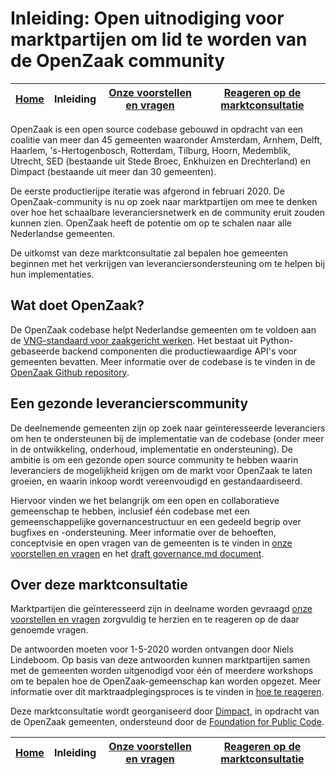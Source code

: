 # Inleiding: Open uitnodiging voor marktpartijen om lid te worden van de OpenZaak community

| <a href="README.md">Home</a> | Inleiding | <a href="questions-nl.md">Onze voorstellen en vragen</a> | <a href="how-to-respond-nl.md">Reageren op de marktconsultatie</a> |
| -------- | -------- | -------- | -------- |
 
OpenZaak is een open source codebase gebouwd in opdracht van een coalitie van meer dan 45 gemeenten waaronder Amsterdam, Arnhem, Delft, Haarlem, 's-Hertogenbosch, Rotterdam, Tilburg, Hoorn, Medemblik, Utrecht, SED (bestaande uit Stede Broec, Enkhuizen en Drechterland) en Dimpact (bestaande uit meer dan 30 gemeenten).

De eerste productierijpe iteratie was afgerond in februari 2020. De OpenZaak-community is nu op zoek naar marktpartijen om mee te denken over hoe het schaalbare leveranciersnetwerk en de community eruit zouden kunnen zien. OpenZaak heeft de potentie om op te schalen naar alle Nederlandse gemeenten.

De uitkomst van deze marktconsultatie zal bepalen hoe gemeenten beginnen met het verkrijgen van leveranciersondersteuning om te helpen bij hun implementaties.

## Wat doet OpenZaak?

De OpenZaak codebase helpt Nederlandse gemeenten om te voldoen aan de [VNG-standaard voor zaakgericht werken](https://www.vngrealisatie.nl/producten/api-standaarden-zaakgericht-werken). Het bestaat uit Python-gebaseerde backend componenten die productiewaardige API's voor gemeenten bevatten. Meer informatie over de codebase is te vinden in de [OpenZaak Github repository](https://github.com/open-zaak/open-zaak).

## Een gezonde leverancierscommunity

De deelnemende gemeenten zijn op zoek naar geïnteresseerde leveranciers om hen te ondersteunen bij de implementatie van de codebase (onder meer in de ontwikkeling, onderhoud, implementatie en ondersteuning). De ambitie is om een gezonde open source community te hebben waarin leveranciers de mogelijkheid krijgen om de markt voor OpenZaak te laten groeien, en waarin inkoop wordt vereenvoudigd en gestandaardiseerd.

Hiervoor vinden we het belangrijk om een open en collaboratieve gemeenschap te hebben, inclusief één codebase met een gemeenschappelijke governancestructuur en een gedeeld begrip over bugfixes en -ondersteuning. Meer informatie over de behoeften, conceptvisie en open vragen van de gemeenten is te vinden in [onze voorstellen en vragen](questions-nl.md) en het [draft governance.md document](governance.md).

## Over deze marktconsultatie

Marktpartijen die geïnteresseerd zijn in deelname worden gevraagd [onze voorstellen en vragen](questions-nl.md) zorgvuldig te herzien en te reageren op de daar genoemde vragen.

De antwoorden moeten voor 1-5-2020 worden ontvangen door Niels Lindeboom. Op basis van deze antwoorden kunnen marktpartijen samen met de gemeenten worden uitgenodigd voor één of meerdere workshops om te bepalen hoe de OpenZaak-gemeenschap kan worden opgezet. Meer informatie over dit marktraadplegingsproces is te vinden in [hoe te reageren](how-to-respond-nl.md).

Deze marktconsultatie wordt georganiseerd door [Dimpact](https://www.dimpact.nl/), in opdracht van de OpenZaak gemeenten, ondersteund door de [Foundation for Public Code](https://publiccode.net/).

| <a href="README.md">Home</a> | Inleiding | <a href="questions-nl.md">Onze voorstellen en vragen</a> | <a href="how-to-respond-nl.md">Reageren op de marktconsultatie</a> |
| -------- | -------- | -------- | -------- |
